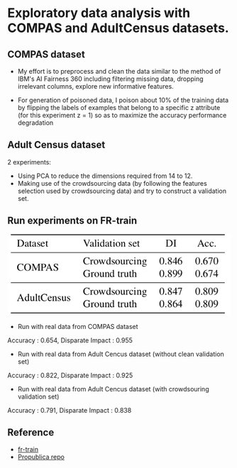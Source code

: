 # Exploratory data analysis with COMPAS and AdultCensus datasets.

## COMPAS dataset

- My effort is to preprocess and clean the data similar to the method of IBM's AI Fairness 360 including filtering missing data, dropping irrelevant columns, explore new informative features.

- For generation of poisoned data, I poison about 10% of the training data by flipping the labels of examples that belong to a specific z attribute (for this experiment z = 1) so as to maximize the accuracy performance degradation


## Adult Census dataset

2 experiments:
- Using PCA to reduce the dimensions required from 14 to 12.
- Making use of the crowdsourcing data (by following the features selection used by crowdsourcing data) and try to construct a validation set.

## Run experiments on FR-train

![Result from paper](./img/result.png)

- Run with real data from COMPAS dataset

Accuracy : 0.654, Disparate Impact : 0.955

- Run with real data from Adult Cencus dataset (without clean validation set)

Accuracy : 0.822, Disparate Impact : 0.925

- Run with real data from Adult Cencus dataset (with crowdsouring validation set)

Accuracy : 0.791, Disparate Impact : 0.838 




## Reference
- [fr-train](https://github.com/yuji-roh/fr-train.git)
- [Propublica repo](https://github.com/propublica/compas-analysis)



